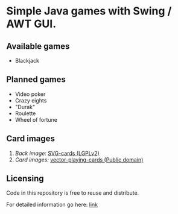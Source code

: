 # Simple Java games with Swing / AWT GUI.

## Available games
* Blackjack

## Planned games
* Video poker
* Crazy eights
* "Durak"
* Roulette
* Wheel of fortune

## Card images
1. *Back image:* [SVG-cards  (LGPLv2)](http://svg-cards.sourceforge.net/)
2. *Card images:* [vector-playing-cards (Public domain)](https://code.google.com/archive/p/vector-playing-cards/)

## Licensing
Code in this repository is free to reuse and distribute.

For detailed information go here: [link](LICENSE.md)
